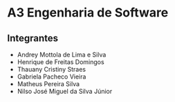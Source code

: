 # A3 Engenharia de Software

## Integrantes

- Andrey Mottola de Lima e Silva
- Henrique de Freitas Domingos
- Thauany Cristiny Straes
- Gabriela Pacheco Vieira
- Matheus Pereira Silva
- Nilso José Miguel da Silva Júnior

